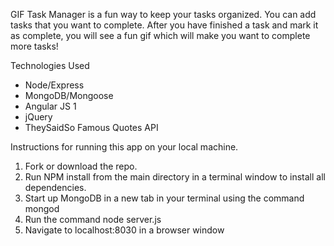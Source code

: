 GIF Task Manager is a fun way to keep your tasks organized. You can add tasks that you want to complete. After you have finished a task and mark it as complete, you will see a fun gif which will make you want to complete more tasks!

Technologies Used
- Node/Express
- MongoDB/Mongoose
- Angular JS 1
- jQuery
- TheySaidSo Famous Quotes API

Instructions for running this app on your local machine.
1. Fork or download the repo.
2. Run NPM install from the main directory in a terminal window to install all dependencies.
3. Start up MongoDB in a new tab in your terminal using the command mongod
4. Run the command node server.js
5. Navigate to localhost:8030 in a browser window